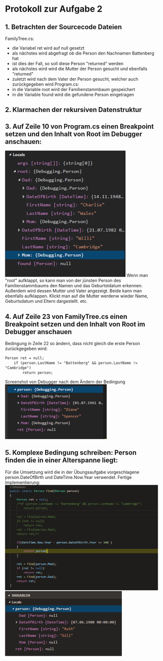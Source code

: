 # Protokoll zur Aufgabe 2

## 1. Betrachten der Sourcecode Dateien
FamilyTree.cs: 
* die Variabel ret wird auf null gesetzt
* als nächstes wird abgefragt ob die Person den Nachnamen Battenberg hat
* ist dies der Fall, so soll diese Person "returned" werden
* als nächstes wird wird die Mutter der Person gesucht und ebenfalls "returned"
* zuletzt wird nach dem Vater der Person gesucht, welcher auch zurückgegeben wird
Program.cs:
* in die Variable root wird der Familienstammbaum gespeichert
* in die Variable found wird die gefundene Person eingetragen
    
## 2. Klarmachen der rekursiven Datenstruktur
## 3. Auf Zeile 10 von Program.cs einen Breakpoint setzen und den Inhalt von Root im Debugger anschauen:
![ScreenshotEins](screen1.png "Darstellung nach dem Debuggen")
Wenn man "root" aufklappt, so kann man von der jünsten Person des Familienstammbaums den Namen und das Geburtstdatum erkennen. Außerdem wird dessen Mutter und Vater angezeigt. Beide kann man ebenfalls aufklappen. 
Klickt man auf die Mutter werdenw wieder Name, Geburtsdatum und Eltern dargestellt. etc.
## 4. Auf Zeile 23 von FamilyTree.cs einen Breakpoint setzen und den Inhalt von Root im Debugger anschauen
Bedingung in Zeile 22 so ändern, dass nicht gleich die erste Person zurückgegeben wird:
```
Person ret = null;
    if (person.LastName != "Battenberg" && person.LastName != "Cambridge")
        return person;
```
Screenshot von Debugger nach dem Ändern der Bedingung
![ScreenshotZwei](screen2.png "Darstellung nach dem Debuggen")
## 5. Komplexe Bedingung schreiben: Person finden die in einer Alterspanne liegt:
Für die Umsetzung wird die in der Übungsaufgabe vorgeschlagene person.DateOfBirth und DateTime.Now.Year verwendet.
Fertige Implementierung:
![ScreenshotDrei](screen3.png "Bedingung Altersspanne")
![ScreenshotVier](screen4.png "Darstellung nach dem Debuggen")


    

